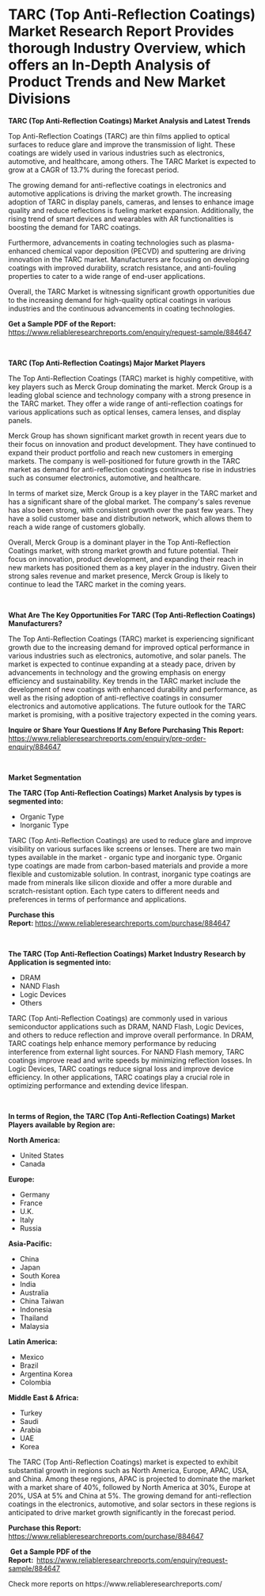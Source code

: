 <p><h1>TARC (Top Anti-Reflection Coatings) Market Research Report Provides thorough Industry Overview, which offers an In-Depth Analysis of Product Trends and New Market Divisions</h1></p><p><strong>TARC (Top Anti-Reflection Coatings) Market Analysis and Latest Trends</strong></p>
<p><p>Top Anti-Reflection Coatings (TARC) are thin films applied to optical surfaces to reduce glare and improve the transmission of light. These coatings are widely used in various industries such as electronics, automotive, and healthcare, among others. The TARC Market is expected to grow at a CAGR of 13.7% during the forecast period.</p><p>The growing demand for anti-reflective coatings in electronics and automotive applications is driving the market growth. The increasing adoption of TARC in display panels, cameras, and lenses to enhance image quality and reduce reflections is fueling market expansion. Additionally, the rising trend of smart devices and wearables with AR functionalities is boosting the demand for TARC coatings.</p><p>Furthermore, advancements in coating technologies such as plasma-enhanced chemical vapor deposition (PECVD) and sputtering are driving innovation in the TARC market. Manufacturers are focusing on developing coatings with improved durability, scratch resistance, and anti-fouling properties to cater to a wide range of end-user applications.</p><p>Overall, the TARC Market is witnessing significant growth opportunities due to the increasing demand for high-quality optical coatings in various industries and the continuous advancements in coating technologies.</p></p>
<p><strong>Get a Sample PDF of the Report:&nbsp;</strong> <a href="https://www.reliableresearchreports.com/enquiry/request-sample/884647">https://www.reliableresearchreports.com/enquiry/request-sample/884647</a></p>
<p>&nbsp;</p>
<p><strong>TARC (Top Anti-Reflection Coatings) Major Market Players</strong></p>
<p><p>The Top Anti-Reflection Coatings (TARC) market is highly competitive, with key players such as Merck Group dominating the market. Merck Group is a leading global science and technology company with a strong presence in the TARC market. They offer a wide range of anti-reflection coatings for various applications such as optical lenses, camera lenses, and display panels.</p><p>Merck Group has shown significant market growth in recent years due to their focus on innovation and product development. They have continued to expand their product portfolio and reach new customers in emerging markets. The company is well-positioned for future growth in the TARC market as demand for anti-reflection coatings continues to rise in industries such as consumer electronics, automotive, and healthcare.</p><p>In terms of market size, Merck Group is a key player in the TARC market and has a significant share of the global market. The company's sales revenue has also been strong, with consistent growth over the past few years. They have a solid customer base and distribution network, which allows them to reach a wide range of customers globally.</p><p>Overall, Merck Group is a dominant player in the Top Anti-Reflection Coatings market, with strong market growth and future potential. Their focus on innovation, product development, and expanding their reach in new markets has positioned them as a key player in the industry. Given their strong sales revenue and market presence, Merck Group is likely to continue to lead the TARC market in the coming years.</p></p>
<p>&nbsp;</p>
<p><strong>What Are The Key Opportunities For TARC (Top Anti-Reflection Coatings) Manufacturers?</strong></p>
<p><p>The Top Anti-Reflection Coatings (TARC) market is experiencing significant growth due to the increasing demand for improved optical performance in various industries such as electronics, automotive, and solar panels. The market is expected to continue expanding at a steady pace, driven by advancements in technology and the growing emphasis on energy efficiency and sustainability. Key trends in the TARC market include the development of new coatings with enhanced durability and performance, as well as the rising adoption of anti-reflective coatings in consumer electronics and automotive applications. The future outlook for the TARC market is promising, with a positive trajectory expected in the coming years.</p></p>
<p><strong>Inquire or Share Your Questions If Any Before Purchasing This Report:</strong> <a href="https://www.reliableresearchreports.com/enquiry/pre-order-enquiry/884647">https://www.reliableresearchreports.com/enquiry/pre-order-enquiry/884647</a></p>
<p>&nbsp;</p>
<p><strong>Market Segmentation</strong></p>
<p><strong>The TARC (Top Anti-Reflection Coatings) Market Analysis by types is segmented into:</strong></p>
<p><ul><li>Organic Type</li><li>Inorganic Type</li></ul></p>
<p><p>TARC (Top Anti-Reflection Coatings) are used to reduce glare and improve visibility on various surfaces like screens or lenses. There are two main types available in the market - organic type and inorganic type. Organic type coatings are made from carbon-based materials and provide a more flexible and customizable solution. In contrast, inorganic type coatings are made from minerals like silicon dioxide and offer a more durable and scratch-resistant option. Each type caters to different needs and preferences in terms of performance and applications.</p></p>
<p><strong>Purchase this Report:&nbsp;</strong><a href="https://www.reliableresearchreports.com/purchase/884647">https://www.reliableresearchreports.com/purchase/884647</a></p>
<p>&nbsp;</p>
<p><strong>The TARC (Top Anti-Reflection Coatings) Market Industry Research by Application is segmented into:</strong></p>
<p><ul><li>DRAM</li><li>NAND Flash</li><li>Logic Devices</li><li>Others</li></ul></p>
<p><p>TARC (Top Anti-Reflection Coatings) are commonly used in various semiconductor applications such as DRAM, NAND Flash, Logic Devices, and others to reduce reflection and improve overall performance. In DRAM, TARC coatings help enhance memory performance by reducing interference from external light sources. For NAND Flash memory, TARC coatings improve read and write speeds by minimizing reflection losses. In Logic Devices, TARC coatings reduce signal loss and improve device efficiency. In other applications, TARC coatings play a crucial role in optimizing performance and extending device lifespan.</p></p>
<p>&nbsp;</p>
<p><strong>In terms of Region, the TARC (Top Anti-Reflection Coatings) Market Players available by Region are:</strong></p>
<p>
    <p> <strong> North America: </strong>
        <ul>
            <li>United States</li>
            <li>Canada</li>
        </ul>
        </p> 
    <p> <strong> Europe: </strong>
        <ul>
            <li>Germany</li>
            <li>France</li>
            <li>U.K.</li>
            <li>Italy</li>
            <li>Russia</li>
        </ul>
        </p> 
    <p> <strong> Asia-Pacific: </strong>
        <ul>
            <li>China</li>
            <li>Japan</li>
            <li>South Korea</li>
            <li>India</li>
            <li>Australia</li>
            <li>China Taiwan</li>
            <li>Indonesia</li>
            <li>Thailand</li>
            <li>Malaysia</li>
        </ul>
        </p> 
    <p> <strong> Latin America: </strong>
        <ul>
            <li>Mexico</li>
            <li>Brazil</li>
            <li>Argentina Korea</li>
            <li>Colombia</li>
        </ul>
        </p> 
    <p> <strong> Middle East & Africa: </strong>
        <ul>
            <li>Turkey</li>
            <li>Saudi</li>
            <li>Arabia</li>
            <li>UAE</li>
            <li>Korea</li>
        </ul>
    </p>
    </p>
<p><p>The TARC (Top Anti-Reflection Coatings) market is expected to exhibit substantial growth in regions such as North America, Europe, APAC, USA, and China. Among these regions, APAC is projected to dominate the market with a market share of 40%, followed by North America at 30%, Europe at 20%, USA at 5% and China at 5%. The growing demand for anti-reflection coatings in the electronics, automotive, and solar sectors in these regions is anticipated to drive market growth significantly in the forecast period.</p></p>
<p><strong>Purchase this Report: </strong><a href="https://www.reliableresearchreports.com/purchase/884647">https://www.reliableresearchreports.com/purchase/884647</a></p>
<p>&nbsp;<strong>Get a Sample PDF of the Report:&nbsp;&nbsp;</strong><a href="https://www.reliableresearchreports.com/enquiry/request-sample/884647">https://www.reliableresearchreports.com/enquiry/request-sample/884647</a></p>
<p><strong></strong></p>
<p>Check more reports on https://www.reliableresearchreports.com/</p>
